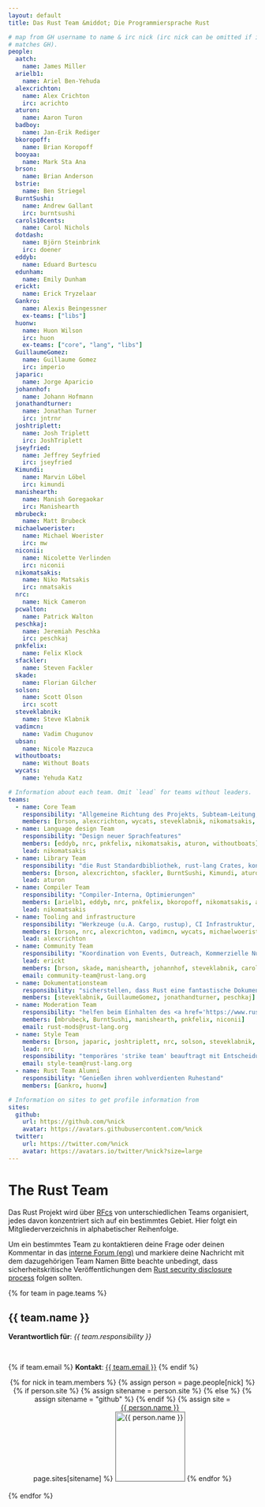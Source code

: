 ```yaml
---
layout: default
title: Das Rust Team &middot; Die Programmiersprache Rust

# map from GH username to name & irc nick (irc nick can be omitted if it
# matches GH).
people:
  aatch:
    name: James Miller
  arielb1:
    name: Ariel Ben-Yehuda
  alexcrichton:
    name: Alex Crichton
    irc: acrichto
  aturon:
    name: Aaron Turon
  badboy:
    name: Jan-Erik Rediger
  bkoropoff:
    name: Brian Koropoff
  booyaa:
    name: Mark Sta Ana
  brson:
    name: Brian Anderson
  bstrie:
    name: Ben Striegel
  BurntSushi:
    name: Andrew Gallant
    irc: burntsushi
  carols10cents:
    name: Carol Nichols
  dotdash:
    name: Björn Steinbrink
    irc: doener
  eddyb:
    name: Eduard Burtescu
  edunham:
    name: Emily Dunham
  erickt:
    name: Erick Tryzelaar
  Gankro:
    name: Alexis Beingessner
    ex-teams: ["libs"]
  huonw:
    name: Huon Wilson
    irc: huon
    ex-teams: ["core", "lang", "libs"]
  GuillaumeGomez:
    name: Guillaume Gomez
    irc: imperio
  japaric:
    name: Jorge Aparicio
  johannhof:
    name: Johann Hofmann
  jonathandturner:
    name: Jonathan Turner
    irc: jntrnr
  joshtriplett:
    name: Josh Triplett
    irc: JoshTriplett
  jseyfried:
    name: Jeffrey Seyfried
    irc: jseyfried
  Kimundi:
    name: Marvin Löbel
    irc: kimundi
  manishearth:
    name: Manish Goregaokar
    irc: Manishearth
  mbrubeck:
    name: Matt Brubeck
  michaelwoerister:
    name: Michael Woerister
    irc: mw
  niconii:
    name: Nicolette Verlinden
    irc: niconii
  nikomatsakis:
    name: Niko Matsakis
    irc: nmatsakis
  nrc:
    name: Nick Cameron
  pcwalton:
    name: Patrick Walton
  peschkaj:
    name: Jeremiah Peschka
    irc: peschkaj
  pnkfelix:
    name: Felix Klock
  sfackler:
    name: Steven Fackler
  skade:
    name: Florian Gilcher
  solson:
    name: Scott Olson
    irc: scott
  steveklabnik:
    name: Steve Klabnik
  vadimcn:
    name: Vadim Chugunov
  ubsan:
    name: Nicole Mazzuca
  withoutboats:
    name: Without Boats
  wycats:
    name: Yehuda Katz

# Information about each team. Omit `lead` for teams without leaders.
teams:
  - name: Core Team
    responsibility: "Allgemeine Richtung des Projekts, Subteam-Leitung, übergreifende Belange"
    members: [brson, alexcrichton, wycats, steveklabnik, nikomatsakis, aturon, pcwalton, erickt]
  - name: Language design Team
    responsibility: "Design neuer Sprachfeatures"
    members: [eddyb, nrc, pnkfelix, nikomatsakis, aturon, withoutboats]
    lead: nikomatsakis
  - name: Library Team
    responsibility: "die Rust Standardbibliothek, rust-lang Crates, konventionen"
    members: [brson, alexcrichton, sfackler, BurntSushi, Kimundi, aturon]
    lead: aturon
  - name: Compiler Team
    responsibility: "Compiler-Interna, Optimierungen"
    members: [arielb1, eddyb, nrc, pnkfelix, bkoropoff, nikomatsakis, aatch, dotdash, michaelwoerister, jseyfried]
    lead: nikomatsakis
  - name: Tooling and infrastructure
    responsibility: "Werkzeuge (u.A. Cargo, rustup), CI Infrastruktur, etc."
    members: [brson, nrc, alexcrichton, vadimcn, wycats, michaelwoerister]
    lead: alexcrichton
  - name: Community Team
    responsibility: "Koordination von Events, Outreach, Kommerzielle Nutzer, Lernmaterialien and Publicity"
    lead: erickt
    members: [brson, skade, manishearth, johannhof, steveklabnik, carols10cents, badboy, booyaa, bstrie, erickt, jonathandturner, edunham]
    email: community-team@rust-lang.org
  - name: Dokumentationsteam
    responsibility: "sicherstellen, dass Rust eine fantastische Dokumentation hat"
    members: [steveklabnik, GuillaumeGomez, jonathandturner, peschkaj]
  - name: Moderation Team
    responsibility: "helfen beim Einhalten des <a href='https://www.rust-lang.org/conduct.html'>Verhaltenskodexes</a>"
    members: [mbrubeck, BurntSushi, manishearth, pnkfelix, niconii]
    email: rust-mods@rust-lang.org
  - name: Style Team
    members: [brson, japaric, joshtriplett, nrc, solson, steveklabnik, ubsan]
    lead: nrc
    responsibility: "temporäres 'strike team' beauftragt mit Entscheidungen bezüglich Code Style Richtlinen und Konfiguration von Rustfmt (Prozess ist in <a href='https://github.com/rust-lang/rfcs/blob/master/text/1607-style-rfcs.md'>RFC 1607</a> spezifiziert)"
    email: style-team@rust-lang.org
  - name: Rust Team Alumni
    responsibility: "Genießen ihren wohlverdienten Ruhestand"
    members: [Gankro, huonw]

# Information on sites to get profile information from
sites:
  github:
    url: https://github.com/%nick
    avatar: https://avatars.githubusercontent.com/%nick
  twitter:
    url: https://twitter.com/%nick
    avatar: https://avatars.io/twitter/%nick?size=large
---
```


<style type="text/css">
.headshot {
  border: 1px solid #888;
  width: 140px;
}

.person {
  display: inline-block;
  position: relative;
  margin-bottom: 20px;
}
.lead { font-weight: bold; }
.lead .name::after { content: " (lead)"; }
.details {
  display: none;
  position: absolute;
  bottom: 0;
  left: 0;
  right: 0;
  background: rgba(0, 0, 0, 0.5);
  color: white;
  font-weight: normal;
}
.person:hover .details {
   display: block;
}

.headshots {
  text-align: center;
  margin: 0px auto;
  padding: 0;
  width: 700px;
  max-width: 100%;
  list-style: none;
}
</style>

# The Rust Team

Das Rust Projekt wird über
[RFcs](https://github.com/rust-lang/rfcs/blob/master/text/1068-rust-governance.md)
von unterschiedlichen Teams organisiert,
jedes davon konzentriert sich auf ein bestimmtes Gebiet.
Hier folgt ein Mitgliederverzeichnis in alphabetischer Reihenfolge.

Um ein bestimmtes Team zu kontaktieren deine Frage oder deinen Kommentar in das [interne Forum (eng)](https://internals.rust-lang.org/) und markiere deine Nachricht mit dem dazugehörigen Team Namen
Bitte beachte unbedingt, dass sicherheitskritische Veröffentlichungen dem [Rust security disclosure process](security.html) folgen sollten.

{% for team in page.teams %}
<section id="{{ team.name | replace:' ','-' }}">
<h2> {{ team.name }} </h2>

<strong>Verantwortlich für</strong>: <em>{{ team.responsibility }}</em>

<br />

{% if team.email %}
  <strong>Kontakt</strong>:
  <a href="mailto:{{ team.email | uri_escape }}">{{ team.email }}</a>
{% endif %}

<ul class="headshots">
{% for nick in team.members %}
  {% assign person = page.people[nick] %}
  {% if person.site %}
    {% assign sitename = person.site %}
  {% else %}
    {% assign sitename = "github" %}
  {% endif %}
  {% assign site = page.sites[sitename] %}
  <li class="person {% if team.lead and team.lead == nick %}lead{% endif %}">
  <a href="{{ site.url | replace:'%nick',nick }}">
    <div class="name">{{ person.name }}</div>
    <div class="details">
      <div>irc: {% if person.irc %}{{ person.irc }}{% else %}{{ nick }}{% endif %}</div>
      {% if person.ex-teams %}
      <div>teams: {{ person.ex-teams | join: ", " }}</div>
      {% endif %}
    </div>
    <img class="headshot" src="{{ site.avatar | replace:'%nick',nick }}" alt="{{ person.name }}">
  </a>
</li>
{% endfor %}
</ul>
</section>
{% endfor %}
